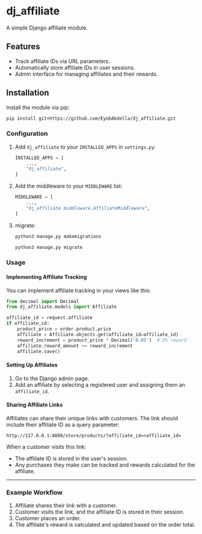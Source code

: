 # dj_affiliate

A simple Django affiliate module.

## Features
- Track affiliate IDs via URL parameters.
- Automatically store affiliate IDs in user sessions.
- Admin interface for managing affiliates and their rewards.

## Installation

Install the module via pip:

```bash
pip install git+https://github.com/EyobAbdella/dj_affiliate.git
```

### Configuration

1. Add `dj_affiliate` to your `INSTALLED_APPS` in `settings.py`:
   ```python
   INSTALLED_APPS = [
       ...,
       "dj_affiliate",
   ]
   ```

2. Add the middleware to your `MIDDLEWARE` list:
   ```python
   MIDDLEWARE = [
       ...,
       "dj_affiliate.middleware.AffiliateMiddleware",
   ]
   ```
3. migrate:
   ```bash
   python3 manage.py makemigrations
   ```

   ```bash
   python3 manage.py migrate
   ```

### Usage

#### Implementing Affiliate Tracking

You can implement affiliate tracking in your views like this:

```python
from decimal import Decimal
from dj_affiliate.models import Affiliate

affiliate_id = request.affiliate
if affiliate_id:
    product_price = order.product.price
    affiliate = Affiliate.objects.get(affiliate_id=affiliate_id)
    reward_increment = product_price * Decimal('0.05')  # 5% reward
    affiliate.reward_amount += reward_increment
    affiliate.save()
```

#### Setting Up Affiliates

1. Go to the Django admin page.
2. Add an affiliate by selecting a registered user and assigning them an `affiliate_id`.

#### Sharing Affiliate Links

Affiliates can share their unique links with customers. The link should include their affiliate ID as a query parameter:

```
http://127.0.0.1:8000/store/products/?affiliate_id=<affiliate_id>
```

When a customer visits this link:
- The affiliate ID is stored in the user's session.
- Any purchases they make can be tracked and rewards calculated for the affiliate.

---

### Example Workflow
1. Affiliate shares their link with a customer.
2. Customer visits the link, and the affiliate ID is stored in their session.
3. Customer places an order.
4. The affiliate's reward is calculated and updated based on the order total.

